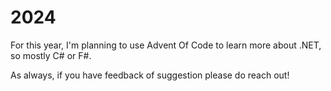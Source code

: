 # 2024
For this year, I'm planning to use Advent Of Code to learn more about .NET, so mostly C# or F#.

As always, if you have feedback of suggestion please do reach out!

